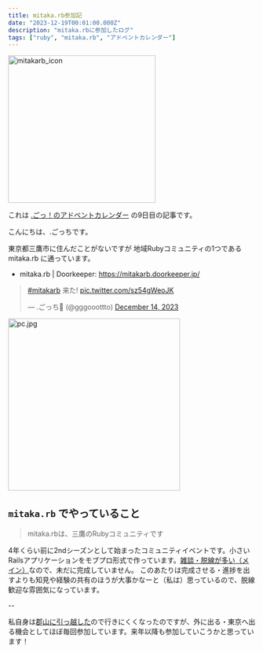 ```yaml
---
title: mitaka.rb参加記
date: "2023-12-19T00:01:00.000Z"
description: "mitaka.rbに参加したログ"
tags: ["ruby", "mitaka.rb", "アドベントカレンダー"]
---
```


<img alt="mitakarb_icon" width="300" src="/assets/images/posts/20231219-mitakarb/mitakarb_icon.png" />

これは [.ごっ！のアドベントカレンダー](https://adventar.org/calendars/9122) の9日目の記事です。

こんにちは、.ごっちです。

東京都三鷹市に住んだことがないですが 地域Rubyコミュニティの1つである mitaka.rb に通っています。

- mitaka.rb | Doorkeeper: https://mitakarb.doorkeeper.jp/

<blockquote class="twitter-tweet"><p lang="ja" dir="ltr"><a href="https://twitter.com/hashtag/mitakarb?src=hash&amp;ref_src=twsrc%5Etfw">#mitakarb</a> 来た! <a href="https://t.co/sz54gWeoJK">pic.twitter.com/sz54gWeoJK</a></p>&mdash; .ごっち📝 (@gggooottto) <a href="https://twitter.com/gggooottto/status/1735245866741731537?ref_src=twsrc%5Etfw">December 14, 2023</a></blockquote>

<img width="350" alt="pc.jpg" src="/assets/images/posts/20231219-mitakarb/pc.jpg">

## `mitaka.rb` でやっていること

> mitaka.rbは、三鷹のRubyコミュニティです

4年くらい前に2ndシーズンとして始まったコミュニティイベントです。小さいRailsアプリケーションをモブプロ形式で作っています。[雑談・脱線が多い（メイン）](https://esa-pages.io/p/sharing/13439/posts/58/7937c99a470e9eaf3f3e.html#%E3%83%AD%E3%82%B0)なので、未だに完成していません。
このあたりは完成させる・進捗を出すよりも知見や経験の共有のほうが大事かなーと（私は）思っているので、脱線歓迎な雰囲気になっています。

--

私自身は[郡山に引っ越した](https://blog.yougoto.dev/posts/20230817-moved-koriyama/)ので行きにくくなったのですが、外に出る・東京へ出る機会としてほぼ毎回参加しています。来年以降も参加していこうかと思っています！
